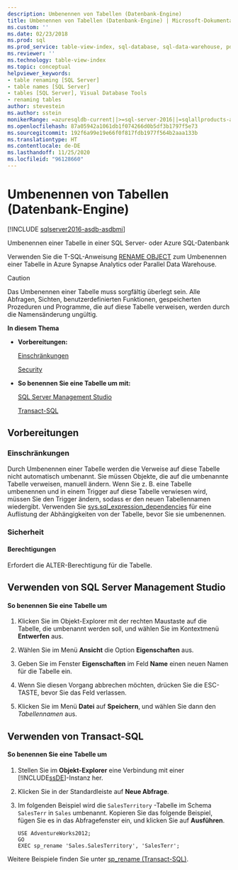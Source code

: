 ```yaml
---
description: Umbenennen von Tabellen (Datenbank-Engine)
title: Umbenennen von Tabellen (Datenbank-Engine) | Microsoft-Dokumentation
ms.custom: ''
ms.date: 02/23/2018
ms.prod: sql
ms.prod_service: table-view-index, sql-database, sql-data-warehouse, pdw
ms.reviewer: ''
ms.technology: table-view-index
ms.topic: conceptual
helpviewer_keywords:
- table renaming [SQL Server]
- table names [SQL Server]
- tables [SQL Server], Visual Database Tools
- renaming tables
author: stevestein
ms.author: sstein
monikerRange: =azuresqldb-current||>=sql-server-2016||=sqlallproducts-allversions||>=sql-server-linux-2017||=azuresqldb-mi-current
ms.openlocfilehash: 87a05942a1061db1f074266d0b5df3b1797f5e73
ms.sourcegitcommit: 192f6a99e19e66f0f817fdb1977f564b2aaa133b
ms.translationtype: HT
ms.contentlocale: de-DE
ms.lasthandoff: 11/25/2020
ms.locfileid: "96128660"
---
```

# <a name="rename-tables-database-engine"></a>Umbenennen von Tabellen (Datenbank-Engine)

[!INCLUDE [sqlserver2016-asdb-asdbmi](../../includes/applies-to-version/sqlserver2016-asdb-asdbmi.md)]

Umbenennen einer Tabelle in einer SQL Server- oder Azure SQL-Datenbank

Verwenden Sie die T-SQL-Anweisung [RENAME OBJECT](../../t-sql/statements/rename-transact-sql.md) zum Umbenennen einer Tabelle in Azure Synapse Analytics oder Parallel Data Warehouse. 
  
> [!CAUTION]  
>  Das Umbenennen einer Tabelle muss sorgfältig überlegt sein. Alle Abfragen, Sichten, benutzerdefinierten Funktionen, gespeicherten Prozeduren und Programme, die auf diese Tabelle verweisen, werden durch die Namensänderung ungültig.  
  
 **In diesem Thema**  
  
-   **Vorbereitungen:**  
  
     [Einschränkungen](#Restrictions)  
  
     [Security](#Security)  
  
-   **So benennen Sie eine Tabelle um mit:**  
  
     [SQL Server Management Studio](#SSMSProcedure)  
  
     [Transact-SQL](#TsqlProcedure)  
  
##  <a name="before-you-begin"></a><a name="BeforeYouBegin"></a> Vorbereitungen  
  
###  <a name="limitations-and-restrictions"></a><a name="Restrictions"></a> Einschränkungen  
 Durch Umbenennen einer Tabelle werden die Verweise auf diese Tabelle nicht automatisch umbenannt. Sie müssen Objekte, die auf die umbenannte Tabelle verweisen, manuell ändern. Wenn Sie z. B. eine Tabelle umbenennen und in einem Trigger auf diese Tabelle verwiesen wird, müssen Sie den Trigger ändern, sodass er den neuen Tabellennamen wiedergibt. Verwenden Sie [sys.sql_expression_dependencies](../../relational-databases/system-catalog-views/sys-sql-expression-dependencies-transact-sql.md) für eine Auflistung der Abhängigkeiten von der Tabelle, bevor Sie sie umbenennen.  
  
###  <a name="security"></a><a name="Security"></a> Sicherheit  
  
####  <a name="permissions"></a><a name="Permissions"></a> Berechtigungen  
 Erfordert die ALTER-Berechtigung für die Tabelle.  
  
##  <a name="using-sql-server-management-studio"></a><a name="SSMSProcedure"></a> Verwenden von SQL Server Management Studio  
  
#### <a name="to-rename-a-table"></a>So benennen Sie eine Tabelle um  
  
1.  Klicken Sie im Objekt-Explorer mit der rechten Maustaste auf die Tabelle, die umbenannt werden soll, und wählen Sie im Kontextmenü **Entwerfen** aus.  
  
2.  Wählen Sie im Menü **Ansicht** die Option **Eigenschaften** aus.  
  
3.  Geben Sie im Fenster **Eigenschaften** im Feld **Name** einen neuen Namen für die Tabelle ein.  
  
4.  Wenn Sie diesen Vorgang abbrechen möchten, drücken Sie die ESC-TASTE, bevor Sie das Feld verlassen.  
  
5.  Klicken Sie im Menü **Datei** auf **Speichern**, und wählen Sie dann den _Tabellennamen_ aus.  

##  <a name="using-transact-sql"></a><a name="TsqlProcedure"></a> Verwenden von Transact-SQL  
  
#### <a name="to-rename-a-table"></a>So benennen Sie eine Tabelle um  
  
1.  Stellen Sie im **Objekt-Explorer** eine Verbindung mit einer [!INCLUDE[ssDE](../../includes/ssde-md.md)]-Instanz her.  
  
2.  Klicken Sie in der Standardleiste auf **Neue Abfrage**.  
  
3.  Im folgenden Beispiel wird die `SalesTerritory` -Tabelle im Schema `SalesTerr` in `Sales` umbenannt. Kopieren Sie das folgende Beispiel, fügen Sie es in das Abfragefenster ein, und klicken Sie auf **Ausführen**.  
  
    ```  
    USE AdventureWorks2012;   
    GO  
    EXEC sp_rename 'Sales.SalesTerritory', 'SalesTerr';  
    ```  
  
 Weitere Beispiele finden Sie unter [sp_rename &#40;Transact-SQL&#41;](../../relational-databases/system-stored-procedures/sp-rename-transact-sql.md).  
  
  
